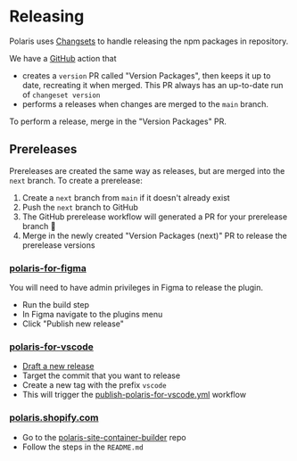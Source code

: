 # Releasing

Polaris uses [Changsets](https://github.com/changesets/changesets) to handle releasing the npm packages in repository.

We have a [GitHub](https://github.com/changesets/action) action that

- creates a `version` PR called "Version Packages", then keeps it up to date, recreating it when merged. This PR always has an up-to-date run of `changeset version`
- performs a releases when changes are merged to the `main` branch.

To perform a release, merge in the "Version Packages" PR.

## Prereleases

Prereleases are created the same way as releases, but are merged into the `next` branch. To create a prerelease:

1. Create a `next` branch from `main` if it doesn't already exist
1. Push the `next` branch to GitHub
1. The GitHub prerelease workflow will generated a PR for your prerelease branch 🎉
1. Merge in the newly created "Version Packages (next)" PR to release the prerelease versions

### [polaris-for-figma](/polaris-for-figma)

You will need to have admin privileges in Figma to release the plugin.

- Run the build step
- In Figma navigate to the plugins menu
- Click "Publish new release"

### [polaris-for-vscode](/polaris-for-vscode)

- [Draft a new release](https://github.com/Shopify/polaris/releases)
- Target the commit that you want to release
- Create a new tag with the prefix `vscode`
- This will trigger the [publish-polaris-for-vscode.yml](https://github.com/Shopify/polaris/blob/main/.github/workflows/publish-polaris-for-vscode.yml) workflow

### [polaris.shopify.com](/polaris.shopify.com)

- Go to the [polaris-site-container-builder](https://github.com/Shopify/polaris-site-container-builder) repo
- Follow the steps in the `README.md`

